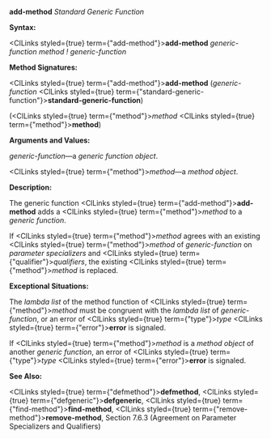 **add-method** *Standard Generic Function* 



**Syntax:** 



<ClLinks styled={true} term={"add-method"}><b>add-method</b></ClLinks> *generic-function method ! generic-function* 



**Method Signatures:** 



<ClLinks styled={true} term={"add-method"}><b>add-method</b></ClLinks> (*generic-function* <ClLinks styled={true} term={"standard-generic-function"}><b>standard-generic-function</b></ClLinks>) 



(<ClLinks styled={true} term={"method"}><i>method</i></ClLinks> <ClLinks styled={true} term={"method"}><b>method</b></ClLinks>) 



**Arguments and Values:** 



*generic-function*—a *generic function object*. 



<ClLinks styled={true} term={"method"}><i>method</i></ClLinks>—a *method object*. 



**Description:** 



The generic function <ClLinks styled={true} term={"add-method"}><b>add-method</b></ClLinks> adds a <ClLinks styled={true} term={"method"}><i>method</i></ClLinks> to a *generic function*. 







 



 



If <ClLinks styled={true} term={"method"}><i>method</i></ClLinks> agrees with an existing <ClLinks styled={true} term={"method"}><i>method</i></ClLinks> of *generic-function* on *parameter specializers* and <ClLinks styled={true} term={"qualifier"}><i>qualifiers</i></ClLinks>, the existing <ClLinks styled={true} term={"method"}><i>method</i></ClLinks> is replaced. 



**Exceptional Situations:** 



The *lambda list* of the method function of <ClLinks styled={true} term={"method"}><i>method</i></ClLinks> must be congruent with the *lambda list* of *generic-function*, or an error of <ClLinks styled={true} term={"type"}><i>type</i></ClLinks> <ClLinks styled={true} term={"error"}><b>error</b></ClLinks> is signaled. 



If <ClLinks styled={true} term={"method"}><i>method</i></ClLinks> is a *method object* of another *generic function*, an error of <ClLinks styled={true} term={"type"}><i>type</i></ClLinks> <ClLinks styled={true} term={"error"}><b>error</b></ClLinks> is signaled. 



**See Also:** 



<ClLinks styled={true} term={"defmethod"}><b>defmethod</b></ClLinks>, <ClLinks styled={true} term={"defgeneric"}><b>defgeneric</b></ClLinks>, <ClLinks styled={true} term={"find-method"}><b>find-method</b></ClLinks>, <ClLinks styled={true} term={"remove-method"}><b>remove-method</b></ClLinks>, Section 7.6.3 (Agreement on Parameter Specializers and Qualifiers) 



